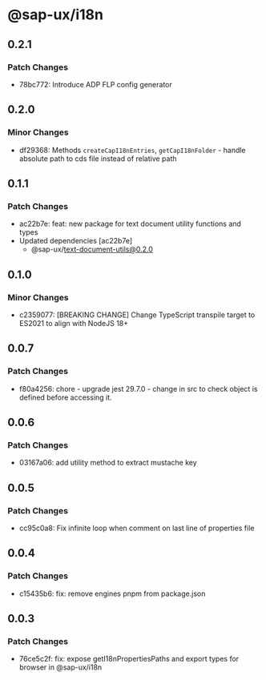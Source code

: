 # @sap-ux/i18n

## 0.2.1

### Patch Changes

-   78bc772: Introduce ADP FLP config generator

## 0.2.0

### Minor Changes

-   df29368: Methods `createCapI18nEntries`, `getCapI18nFolder` - handle absolute path to cds file instead of relative path

## 0.1.1

### Patch Changes

-   ac22b7e: feat: new package for text document utility functions and types
-   Updated dependencies [ac22b7e]
    -   @sap-ux/text-document-utils@0.2.0

## 0.1.0

### Minor Changes

-   c2359077: [BREAKING CHANGE] Change TypeScript transpile target to ES2021 to align with NodeJS 18+

## 0.0.7

### Patch Changes

-   f80a4256: chore - upgrade jest 29.7.0 - change in src to check object is defined before accessing it.

## 0.0.6

### Patch Changes

-   03167a06: add utility method to extract mustache key

## 0.0.5

### Patch Changes

-   cc95c0a8: Fix infinite loop when comment on last line of properties file

## 0.0.4

### Patch Changes

-   c15435b6: fix: remove engines pnpm from package.json

## 0.0.3

### Patch Changes

-   76ce5c2f: fix: expose getI18nPropertiesPaths and export types for browser in @sap-ux/i18n
